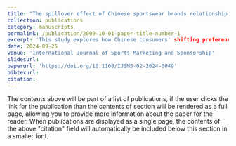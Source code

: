```yaml
---
title: "The spillover effect of Chinese sportswear brands relationship quality a perspective of Confucian yuanfen culture"
collection: publications
category: manuscripts
permalink: /publication/2009-10-01-paper-title-number-1
excerpt: 'This study explores how Chinese consumers' shifting preferences from foreign to domestic sportswear brands are influenced by brand relationship quality, using a Confucian yuanfen cultural framework. The research, based on a second-order reflective-formative construct, validates key dimensions like interaction belief, intimate interaction, and happiness. It finds that Confucian yuanfen brand relationship quality impacts product origin image and domestic brand preference, with the product origin image mediating this effect. However, consumer xenocentrism does not moderate the spillover effect. The study contributes to the understanding of Chinese consumers' perceptions of domestic sportswear brands and highlights the potential for co-opetition among Chinese sports brands.'
date: 2024-09-25
venue: 'International Journal of Sports Marketing and Sponsorship'
slidesurl: 
paperurl: 'https://doi.org/10.1108/IJSMS-02-2024-0049'
bibtexurl: 
citation: 
---
```

The contents above will be part of a list of publications, if the user clicks the link for the publication than the contents of section will be rendered as a full page, allowing you to provide more information about the paper for the reader. When publications are displayed as a single page, the contents of the above "citation" field will automatically be included below this section in a smaller font.
